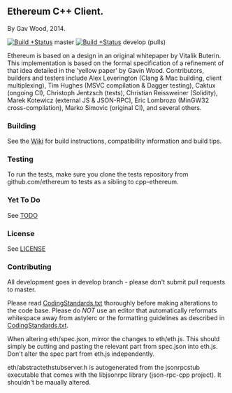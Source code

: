 ## Ethereum C++ Client.

By Gav Wood, 2014.

[![Build
+Status](http://build.ethdev.com/buildstatusimage?builder=Linux%20C%2B%2B%20master%20branch)](http://build.ethdev.com/builders/Linux%20C%2B%2B%20master%20branch/builds/-1) master [![Build
+Status](http://build.ethdev.com/buildstatusimage?builder=Linux%20C%2B%2B%20develop%20branch)](http://build.ethdev.com/builders/Linux%20C%2B%2B%20develop%20branch/builds/-1) develop
(pulls)

Ethereum is based on a design in an original whitepaper by Vitalik Buterin. This implementation is based on the formal specification of a refinement of that idea detailed in the 'yellow paper' by Gavin Wood. Contributors, builders and testers include Alex Leverington (Clang & Mac building, client multiplexing), Tim Hughes (MSVC compilation & Dagger testing), Caktux (ongoing CI), Christoph Jentzsch (tests), Christian Reissweiner (Solidity), Marek Kotewicz (external JS & JSON-RPC), Eric Lombrozo (MinGW32 cross-compilation), Marko Simovic (original CI), and several others.

### Building

See the [Wiki](https://github.com/ethereum/cpp-ethereum/wiki) for build instructions, compatibility information and build tips. 

### Testing

To run the tests, make sure you clone the tests repository from github.com/ethereum to tests as a sibling to cpp-ethereum.

### Yet To Do

See [TODO](https://github.com/ethereum/cpp-ethereum/wiki/TODO)


### License

See [LICENSE](LICENSE)

### Contributing

All development goes in develop branch - please don't submit pull requests to master.

Please read [CodingStandards.txt](CodingStandards.txt) thoroughly before making alterations to the code base. Please do *NOT* use an editor that automatically reformats whitespace away from astylerc or the formatting guidelines as described in [CodingStandards.txt](CodingStandards.txt).

When altering eth/spec.json, mirror the changes to eth/eth.js. This should simply be cutting and pasting the relevant part from spec.json into eth.js. Don't alter the spec part from eth.js independently.

eth/abstractethstubserver.h is autogenerated from the jsonrpcstub executable that comes with the libjsonrpc library (json-rpc-cpp project). It shouldn't be maually altered.

